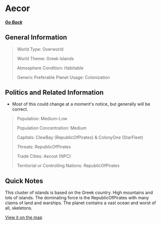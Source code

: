 # Aecor

##### [Go Back](/wiki/space#planets)

## General Information

> World Type: Overworld
>
> World Theme: Greek Islands
>
> Atmosphere Condition: Habitable
>
> Generic Preferable Planet Usage: Colonization

## Politics and Related Information

* Most of this could change at a moment's notice, but generally will be correct.

> Population: Medium-Low
>
> Population Concentration: Medium
>
> Capitals: ClewBay (RepublicOfPirates) & ColonyOne (StarFleet)
>
> Threats: RepublicOfPirates
>
> Trade Cities: Aecost (NPC)
>
> Territorial or Controlling Nations: RepublicOfPirates

## Quick Notes

This cluster of islands is based on the Greek country. High mountains and lots of islands. The dominating force is the RepublicOfPirates with many claims of land and warships. The planet contains a vast ocean and worst of all, skeletons.

[View it on the map](https://dynmap.starlegacy.net/?worldname=Aecor)